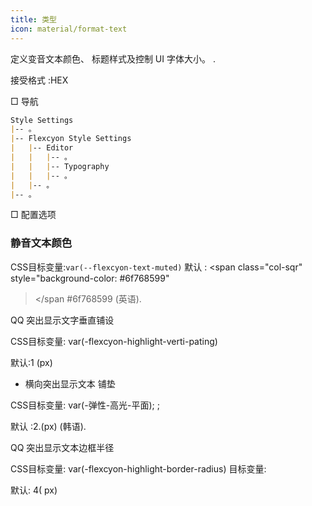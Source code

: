 ```yaml
---
title: 类型
icon: material/format-text
---
```


定义变音文本颜色、 标题样式及控制 UI
字体大小。
.

接受格式 :HEX

□ 导航

```md
Style Settings
|-- 。
|-- Flexcyon Style Settings
|   |-- Editor
|   |   |-- 。
|   |   |-- Typography
|   |   |-- 。
|   |-- 。
|-- 。
```

□ 配置选项

### 静音文本颜色

CSS目标变量:`var(--flexcyon-text-muted)`
默认 :
<span class="col-sqr" style="background-color: #6f768599"
></span
>#6f768599 (英语).

QQ 突出显示文字垂直铺设

CSS目标变量: var(-flexcyon-highlight-verti-pating)

默认:1 (px)

* 横向突出显示文本 铺垫

CSS目标变量: var(-弹性-高光-平面);
;

默认 :2.(px) (韩语).

QQ 突出显示文本边框半径

CSS目标变量: var(-flexcyon-highlight-border-radius) 目标变量:

默认: 4( px)
